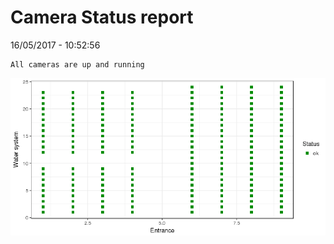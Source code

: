 Camera Status report
================
16/05/2017 - 10:52:56

    All cameras are up and running

![](camreport_files/figure-markdown_github/unnamed-chunk-2-1.png)
